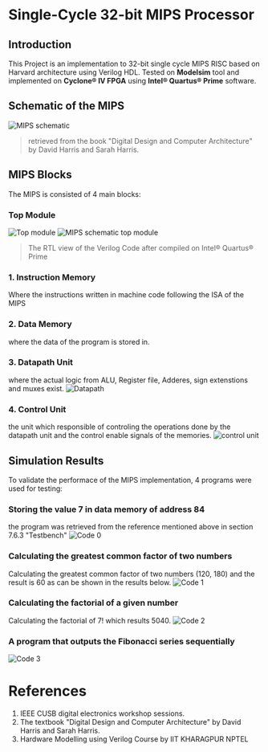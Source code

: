 # Single-Cycle 32-bit MIPS Processor
## Introduction 
This Project is an implementation to 32-bit single cycle MIPS RISC based on Harvard architecture using Verilog HDL.
Tested on **Modelsim** tool and implemented on **Cyclone® IV FPGA** using **Intel® Quartus® Prime** software.
## Schematic of the MIPS 
![MIPS schematic](https://user-images.githubusercontent.com/41396171/157767458-7cf65ac4-520f-4c11-bb16-6efb069a9eb8.JPG)
> retrieved from the book "Digital Design and Computer Architecture" by David Harris and Sarah Harris.

## MIPS Blocks
The MIPS is consisted of 4 main blocks:
### Top Module 
![Top module](https://user-images.githubusercontent.com/41396171/157771974-4b50dd83-ce2c-420c-b193-c1fd8529fdf1.JPG)
![MIPS schematic top module](https://user-images.githubusercontent.com/41396171/157771983-0629146b-9998-4f49-9343-3832e593816a.JPG)
> The RTL view of the Verilog Code after compiled on Intel® Quartus® Prime

### 1. Instruction Memory
Where the instructions written in machine code following the ISA of the MIPS 

### 2. Data Memory
where the data of the program is stored in.

### 3. Datapath Unit
where the actual logic from ALU, Register file, Adderes, sign extenstions and muxes exist.
![Datapath](https://user-images.githubusercontent.com/41396171/157768901-14925363-4263-45dd-b38c-7e7c0e9dcdcf.JPG)

### 4. Control Unit 
the unit which responsible of controling the operations done by the datapath unit and the control enable signals of the memories.
![control unit](https://user-images.githubusercontent.com/41396171/157771564-80ea76f8-baf2-425a-aa2e-48df7b455f3e.JPG)

## Simulation Results
To validate the performace of the MIPS implementation, 4 programs were used for testing:

### Storing the value 7 in data memory of address 84
the program was retrieved from the reference mentioned above in section 7.6.3 "Testbench" 
![Code 0](https://user-images.githubusercontent.com/41396171/157773995-7966dc17-9848-4cfd-b202-f80cb0bf25ea.JPG)

### Calculating the greatest common factor of two numbers
Calculating the greatest common factor of two numbers (120, 180) and the result is 60 as can be shown in the results below.
![Code 1](https://user-images.githubusercontent.com/41396171/157774883-3fa31a15-2b94-4fff-b86f-ecfb1fe69115.JPG)

### Calculating the factorial of a given number
Calculating the factorial of 7! which results 5040.
![Code 2](https://user-images.githubusercontent.com/41396171/157774874-55c29438-77d5-4654-a51d-20d23eccd723.JPG)

### A program that outputs the Fibonacci series sequentially
![Code 3](https://user-images.githubusercontent.com/41396171/157775325-0515be88-7023-4e98-9ebd-32aaa8e0ebc0.JPG)

# References
1. IEEE CUSB digital electronics workshop sessions.
2. The textbook "Digital Design and Computer Architecture" by David Harris and Sarah Harris.
3. Hardware Modelling using Verilog Course by IIT KHARAGPUR NPTEL
